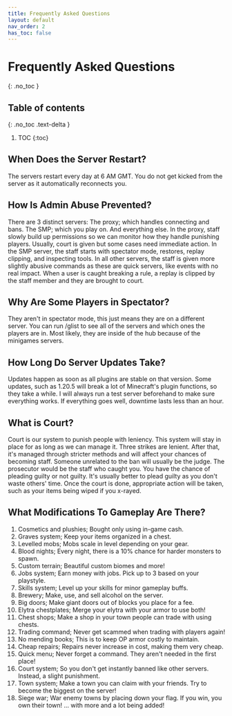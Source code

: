 ```yaml
---
title: Frequently Asked Questions
layout: default
nav_order: 2
has_toc: false
---
```


# Frequently Asked Questions
{: .no_toc }

## Table of contents
{: .no_toc .text-delta }

1. TOC
{:toc}

## When Does the Server Restart?
The servers restart every day at 6 AM GMT. You do not get kicked from the server as it automatically reconnects you.

## How Is Admin Abuse Prevented?
There are 3 distinct servers: The proxy; which handles connecting and bans. The SMP; which you play on. And everything else. In the proxy, staff slowly build up permissions so we can monitor how they handle punishing players. Usually, court is given but some cases need immediate action. In the SMP server, the staff starts with spectator mode, restores, replay clipping, and inspecting tools. In all other servers, the staff is given more slightly abusive commands as these are quick servers, like events with no real impact. When a user is caught breaking a rule, a replay is clipped by the staff member and they are brought to court.

## Why Are Some Players in Spectator?
They aren't in spectator mode, this just means they are on a different server. You can run /glist to see all of the servers and which ones the players are in. Most likely, they are inside of the hub because of the minigames servers.

## How Long Do Server Updates Take?
Updates happen as soon as all plugins are stable on that version. Some updates, such as 1.20.5 will break a lot of Minecraft's plugin functions, so they take a while. I will always run a test server beforehand to make sure everything works. If everything goes well, downtime lasts less than an hour. 

## What is Court?
Court is our system to punish people with leniency. This system will stay in place for as long as we can manage it. Three strikes are lenient. After that, it's managed through stricter methods and will affect your chances of becoming staff. Someone unrelated to the ban will usually be the judge. The prosecutor would be the staff who caught you. You have the chance of pleading guilty or not guilty. It's usually better to plead guilty as you don't waste others' time. Once the court is done, appropriate action will be taken, such as your items being wiped if you x-rayed.

## What Modifications To Gameplay Are There?
1. Cosmetics and plushies; Bought only using in-game cash.
2. Graves system; Keep your items organized in a chest.
3. Levelled mobs; Mobs scale in level depending on your gear.
4. Blood nights; Every night, there is a 10% chance for harder monsters to spawn.
5. Custom terrain; Beautiful custom biomes and more!
6. Jobs system; Earn money with jobs. Pick up to 3 based on your playstyle.
7. Skills system; Level up your skills for minor gameplay buffs.
8. Brewery; Make, use, and sell alcohol on the server.
9. Big doors; Make giant doors out of blocks you place for a fee.
10. Elytra chestplates; Merge your elytra with your armor to use both!
11. Chest shops; Make a shop in your town people can trade with using chests.
12. Trading command; Never get scammed when trading with players again!
13. No mending books; This is to keep OP armor costly to maintain.
14. Cheap repairs; Repairs never increase in cost, making them very cheap.
15. Quick menu; Never forget a command. They aren't needed in the first place! 
16. Court system; So you don't get instantly banned like other servers. Instead, a slight punishment.
17. Town system; Make a town you can claim with your friends. Try to become the biggest on the server!
18. Siege war; War enemy towns by placing down your flag. If you win, you own their town!
... with more and a lot being added!
